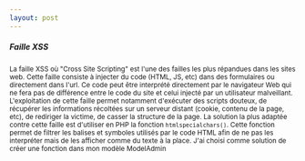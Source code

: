 ```yaml
---
layout: post
---
```


##### Faille XSS
<small>La faille XSS où "Cross Site Scripting" est l'une des failles les plus répandues dans les sites web.
Cette faille consiste à injecter du code (HTML, JS, etc) dans des formulaires ou directement dans l'url. Ce code peut être interprété directement par le navigateur Web qui ne fera pas de différence entre le code du site et celui injecté par un utilisateur malveillant. L'exploitation de cette faille permet notamment d'exécuter des scripts douteux, de récupérer les informations récoltées sur un serveur distant (cookie, contenu de la page, etc), de rediriger la victime, de casser la structure de la page.
La solution la plus adaptée contre cette faille est d'utiliser en PHP la fonction `htmlspecialchars()`. Cette fonction permet de filtrer les balises et symboles utilisés par le code HTML afin de ne pas les interpréter mais de les afficher comme du texte à la place.
J'ai choisi comme solution de créer une fonction dans mon modèle ModelAdmin</small>